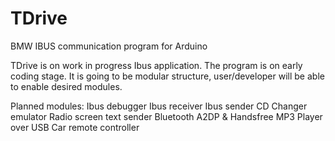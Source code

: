 # TDrive
BMW IBUS communication program for Arduino

TDrive is on work in progress Ibus application. The program is on early coding stage. It is going to be modular structure, user/developer will be able to enable desired modules.

Planned modules:
Ibus debugger
Ibus receiver
Ibus sender
CD Changer emulator
Radio screen text sender
Bluetooth A2DP & Handsfree
MP3 Player over USB
Car remote controller
